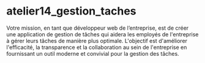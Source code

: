 # atelier14_gestion_taches
Votre mission, en tant que développeur web de l’entreprise, est de créer une application de gestion de tâches qui aidera les employés de l'entreprise à gérer leurs tâches de manière plus optimale. 
L'objectif est d'améliorer l'efficacité, la transparence et la collaboration au sein de l'entreprise en fournissant un outil moderne et convivial pour la gestion des tâches.
